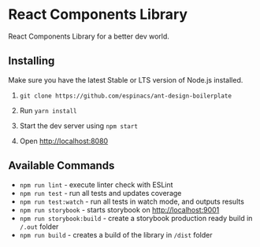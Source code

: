 # React Components Library

React Components Library for a better dev world.

## Installing

Make sure you have the latest Stable or LTS version of Node.js installed.

1. `git clone https://github.com/espinacs/ant-design-boilerplate`
2. Run `yarn install`


3. Start the dev server using `npm start`
3. Open [http://localhost:8080](http://localhost:8080)

## Available Commands

- `npm run lint` - execute linter check with ESLint
- `npm run test` - run all tests and updates coverage
- `npm run test:watch` - run all tests in watch mode, and outputs results
- `npm run storybook` - starts storybook on [http://localhost:9001](http://localhost:9001)
- `npm run storybook:build` - create a storybook production ready build in `/.out` folder
- `npm run build` - creates a build of the library in `/dist` folder
